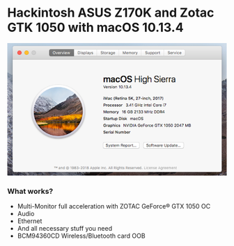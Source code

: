 # Hackintosh ASUS Z170K and Zotac GTK 1050 with macOS 10.13.4

![alt text](https://raw.githubusercontent.com/29satnam/ASUS-Z170k_GTX1050_Hackintosh/master/image.png)

### What works?

  - Multi-Monitor full acceleration with ZOTAC GeForce® GTX 1050 OC
  - Audio
  - Ethernet
  - And all necessary stuff you need
  - BCM94360CD Wireless/Bluetooth card OOB
